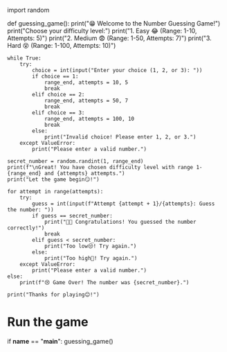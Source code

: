 import random

def guessing_game():
    print("😁 Welcome to the Number Guessing Game!")
    print("Choose your difficulty level:")
    print("1. Easy 😂   (Range: 1-10, Attempts: 5)")
    print("2. Medium 😨 (Range: 1-50, Attempts: 7)")
    print("3. Hard 😵   (Range: 1-100, Attempts: 10)")
    
    while True:
        try:
            choice = int(input("Enter your choice (1, 2, or 3): "))
            if choice == 1:
                range_end, attempts = 10, 5
                break
            elif choice == 2:
                range_end, attempts = 50, 7
                break
            elif choice == 3:
                range_end, attempts = 100, 10
                break
            else:
                print("Invalid choice! Please enter 1, 2, or 3.")
        except ValueError:
            print("Please enter a valid number.")

    secret_number = random.randint(1, range_end)
    print(f"\nGreat! You have chosen difficulty level with range 1-{range_end} and {attempts} attempts.")
    print("Let the game begin😏!")

    for attempt in range(attempts):
        try:
            guess = int(input(f"Attempt {attempt + 1}/{attempts}: Guess the number: "))
            if guess == secret_number:
                print("🎉🥳 Congratulations! You guessed the number correctly!")
                break
            elif guess < secret_number:
                print("Too low😒! Try again.")
            else:  
                print("Too high😤! Try again.")
        except ValueError:
            print("Please enter a valid number.")
    else:
        print(f"😢 Game Over! The number was {secret_number}.")

    print("Thanks for playing😊!")

# Run the game
if __name__ == "__main__":
    guessing_game()

